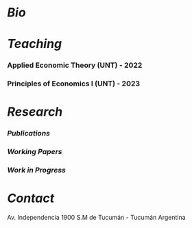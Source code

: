 # **_Bio_**



# **_Teaching_**


### Applied Economic Theory (UNT) - 2022

### Principles of Economics I (UNT) - 2023

# **_Research_**
### _Publications_

### _Working Papers_

### _Work in Progress_

# **_Contact_**

Av. Independencia 1900
S.M de Tucumán - Tucumán
Argentina
